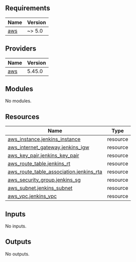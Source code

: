 <!-- BEGIN_TF_DOCS -->
## Requirements

| Name | Version |
|------|---------|
| <a name="requirement_aws"></a> [aws](#requirement\_aws) | ~> 5.0 |

## Providers

| Name | Version |
|------|---------|
| <a name="provider_aws"></a> [aws](#provider\_aws) | 5.45.0 |

## Modules

No modules.

## Resources

| Name | Type |
|------|------|
| [aws_instance.jenkins_instance](https://registry.terraform.io/providers/hashicorp/aws/latest/docs/resources/instance) | resource |
| [aws_internet_gateway.jenkins_igw](https://registry.terraform.io/providers/hashicorp/aws/latest/docs/resources/internet_gateway) | resource |
| [aws_key_pair.jenkins_key_pair](https://registry.terraform.io/providers/hashicorp/aws/latest/docs/resources/key_pair) | resource |
| [aws_route_table.jenkins_rt](https://registry.terraform.io/providers/hashicorp/aws/latest/docs/resources/route_table) | resource |
| [aws_route_table_association.jenkins_rta](https://registry.terraform.io/providers/hashicorp/aws/latest/docs/resources/route_table_association) | resource |
| [aws_security_group.jenkins_sg](https://registry.terraform.io/providers/hashicorp/aws/latest/docs/resources/security_group) | resource |
| [aws_subnet.jenkins_subnet](https://registry.terraform.io/providers/hashicorp/aws/latest/docs/resources/subnet) | resource |
| [aws_vpc.jenkins_vpc](https://registry.terraform.io/providers/hashicorp/aws/latest/docs/resources/vpc) | resource |

## Inputs

No inputs.

## Outputs

No outputs.
<!-- END_TF_DOCS -->